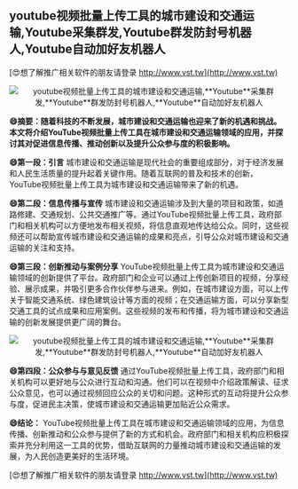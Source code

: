 ## **youtube视频批量上传工具的城市建设和交通运输,**Youtube**采集群发,**Youtube**群发防封号机器人,**Youtube**自动加好友机器人**

[😍想了解推广相关软件的朋友请登录 http://www.vst.tw](http://www.vst.tw)

 <center><img src="https://vst.tw/MP4/tuiguang/png/1.png" alt="youtube视频批量上传工具的城市建设和交通运输,**Youtube**采集群发,**Youtube**群发防封号机器人,**Youtube**自动加好友机器人"></center>

**😄摘要：随着科技的不断发展，城市建设和交通运输也迎来了新的机遇和挑战。本文将介绍YouTube视频批量上传工具在城市建设和交通运输领域的应用，并探讨其对促进信息传播、推动创新以及提升公众参与度的积极影响。**

**😄第一段：引言**
城市建设和交通运输是现代社会的重要组成部分，对于经济发展和人民生活质量的提升起着关键作用。随着互联网的普及和技术的创新，YouTube视频批量上传工具为城市建设和交通运输带来了新的机遇。

**😄第二段：信息传播与宣传**
城市建设和交通运输涉及到大量的项目和政策，如道路修建、交通规划、公共交通推广等。通过YouTube视频批量上传工具，政府部门和相关机构可以方便地发布相关视频，将信息直观地传达给公众。同时，这些视频还可以帮助宣传城市建设和交通运输的成果和亮点，引导公众对城市建设和交通运输的关注和支持。

**😄第三段：创新推动与案例分享**
YouTube视频批量上传工具为城市建设和交通运输领域的创新提供了平台。政府部门和企业可以通过上传创新项目的视频，分享经验、展示成果，并吸引更多合作伙伴参与进来。例如，在城市建设方面，可以上传关于智能交通系统、绿色建筑设计等方面的视频；在交通运输方面，可以分享新型交通工具的试点成果和应用案例。这些视频的发布和传播，将为城市建设和交通运输的创新发展提供更广阔的舞台。

 <center><img src="https://vst.tw/MP4/tuiguang/png/0.png" alt="youtube视频批量上传工具的城市建设和交通运输,**Youtube**采集群发,**Youtube**群发防封号机器人,**Youtube**自动加好友机器人"></center>

**😄第四段：公众参与与意见反馈**
通过YouTube视频批量上传工具，政府部门和相关机构可以更好地与公众进行互动和沟通。他们可以在视频中介绍政策解读、征求公众意见，也可以通过视频回应公众的关切和问题。这种形式的互动将提升公众参与度，促进民主决策，使城市建设和交通运输更加贴近公众需求。

**😄结论：**
YouTube视频批量上传工具在城市建设和交通运输领域的应用，为信息传播、创新推动和公众参与提供了新的方式和机会。政府部门和相关机构应积极探索并充分利用这一工具的优势，借助互联网的力量推动城市建设和交通运输的发展，为人民创造更美好的生活环境。

[😍想了解推广相关软件的朋友请登录 http://www.vst.tw](http://www.vst.tw)



